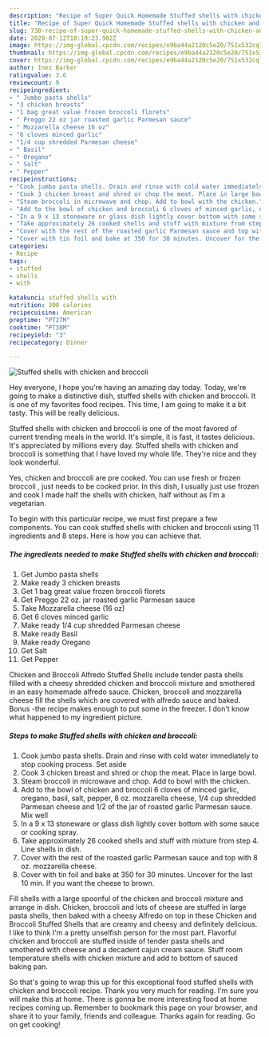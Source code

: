 ```yaml
---
description: "Recipe of Super Quick Homemade Stuffed shells with chicken and broccoli"
title: "Recipe of Super Quick Homemade Stuffed shells with chicken and broccoli"
slug: 730-recipe-of-super-quick-homemade-stuffed-shells-with-chicken-and-broccoli
date: 2020-07-12T18:19:23.902Z
image: https://img-global.cpcdn.com/recipes/e9ba44a2120c5e20/751x532cq70/stuffed-shells-with-chicken-and-broccoli-recipe-main-photo.jpg
thumbnail: https://img-global.cpcdn.com/recipes/e9ba44a2120c5e20/751x532cq70/stuffed-shells-with-chicken-and-broccoli-recipe-main-photo.jpg
cover: https://img-global.cpcdn.com/recipes/e9ba44a2120c5e20/751x532cq70/stuffed-shells-with-chicken-and-broccoli-recipe-main-photo.jpg
author: Inez Barker
ratingvalue: 3.6
reviewcount: 9
recipeingredient:
- " Jumbo pasta shells"
- "3 chicken breasts"
- "1 bag great value frozen broccoli florets"
- " Preggo 22 oz jar roasted garlic Parmesan sauce"
- " Mozzarella cheese 16 oz"
- "6 cloves minced garlic"
- "1/4 cup shredded Parmesan cheese"
- " Basil"
- " Oregano"
- " Salt"
- " Pepper"
recipeinstructions:
- "Cook jumbo pasta shells. Drain and rinse with cold water immediately to stop cooking process. Set aside"
- "Cook 3 chicken breast and shred or chop the meat. Place in large bowl."
- "Steam broccoli in microwave and chop. Add to bowl with the chicken."
- "Add to the bowl of chicken and broccoli 6 cloves of minced garlic, oregano, basil, salt, pepper, 8 oz. mozzarella cheese, 1/4 cup shredded Parmesan cheese and 1/2 of the jar of roasted garlic Parmesan sauce. Mix well"
- "In a 9 x 13 stoneware or glass dish lightly cover bottom with some sauce or cooking spray."
- "Take approximately 26 cooked shells and stuff with mixture from step 4. Line shells in dish."
- "Cover with the rest of the roasted garlic Parmesan sauce and top with 8 oz. mozzarella cheese."
- "Cover with tin foil and bake at 350 for 30 minutes. Uncover for the last 10 min. If you want the cheese to brown."
categories:
- Recipe
tags:
- stuffed
- shells
- with

katakunci: stuffed shells with 
nutrition: 300 calories
recipecuisine: American
preptime: "PT27M"
cooktime: "PT38M"
recipeyield: "3"
recipecategory: Dinner

---
```



![Stuffed shells with chicken and broccoli](https://img-global.cpcdn.com/recipes/e9ba44a2120c5e20/751x532cq70/stuffed-shells-with-chicken-and-broccoli-recipe-main-photo.jpg)

Hey everyone, I hope you're having an amazing day today. Today, we're going to make a distinctive dish, stuffed shells with chicken and broccoli. It is one of my favorites food recipes. This time, I am going to make it a bit tasty. This will be really delicious.

Stuffed shells with chicken and broccoli is one of the most favored of current trending meals in the world. It's simple, it is fast, it tastes delicious. It's appreciated by millions every day. Stuffed shells with chicken and broccoli is something that I have loved my whole life. They're nice and they look wonderful.

Yes, chicken and broccoli are pre cooked. You can use fresh or frozen broccoli , just needs to be cooked prior. In this dish, I usually just use frozen and cook I made half the shells with chicken, half without as I&#39;m a vegetarian.


To begin with this particular recipe, we must first prepare a few components. You can cook stuffed shells with chicken and broccoli using 11 ingredients and 8 steps. Here is how you can achieve that.

<!--inarticleads1-->

##### The ingredients needed to make Stuffed shells with chicken and broccoli:

1. Get  Jumbo pasta shells
1. Make ready 3 chicken breasts
1. Get 1 bag great value frozen broccoli florets
1. Get  Preggo 22 oz. jar roasted garlic Parmesan sauce
1. Take  Mozzarella cheese (16 oz)
1. Get 6 cloves minced garlic
1. Make ready 1/4 cup shredded Parmesan cheese
1. Make ready  Basil
1. Make ready  Oregano
1. Get  Salt
1. Get  Pepper


Chicken and Broccoli Alfredo Stuffed Shells include tender pasta shells filled with a cheesy shredded chicken and broccoli mixture and smothered in an easy homemade alfredo sauce. Chicken, broccoli and mozzarella cheese fill the shells which are covered with alfredo sauce and baked. Bonus -the recipe makes enough to put some in the freezer. I don&#39;t know what happened to my ingredient picture. 

<!--inarticleads2-->

##### Steps to make Stuffed shells with chicken and broccoli:

1. Cook jumbo pasta shells. Drain and rinse with cold water immediately to stop cooking process. Set aside
1. Cook 3 chicken breast and shred or chop the meat. Place in large bowl.
1. Steam broccoli in microwave and chop. Add to bowl with the chicken.
1. Add to the bowl of chicken and broccoli 6 cloves of minced garlic, oregano, basil, salt, pepper, 8 oz. mozzarella cheese, 1/4 cup shredded Parmesan cheese and 1/2 of the jar of roasted garlic Parmesan sauce. Mix well
1. In a 9 x 13 stoneware or glass dish lightly cover bottom with some sauce or cooking spray.
1. Take approximately 26 cooked shells and stuff with mixture from step 4. Line shells in dish.
1. Cover with the rest of the roasted garlic Parmesan sauce and top with 8 oz. mozzarella cheese.
1. Cover with tin foil and bake at 350 for 30 minutes. Uncover for the last 10 min. If you want the cheese to brown.


Fill shells with a large spoonful of the chicken and broccoli mixture and arrange in dish. Chicken, broccoli and lots of cheese are stuffed in large pasta shells, then baked with a cheesy Alfredo on top in these Chicken and Broccoli Stuffed Shells that are creamy and cheesy and definitely delicious. I like to think I&#39;m a pretty unselfish person for the most part. Flavorful chicken and broccoli are stuffed inside of tender pasta shells and smothered with cheese and a decadent cajun cream sauce. Stuff room temperature shells with chicken mixture and add to bottom of sauced baking pan. 

So that's going to wrap this up for this exceptional food stuffed shells with chicken and broccoli recipe. Thank you very much for reading. I'm sure you will make this at home. There is gonna be more interesting food at home recipes coming up. Remember to bookmark this page on your browser, and share it to your family, friends and colleague. Thanks again for reading. Go on get cooking!
